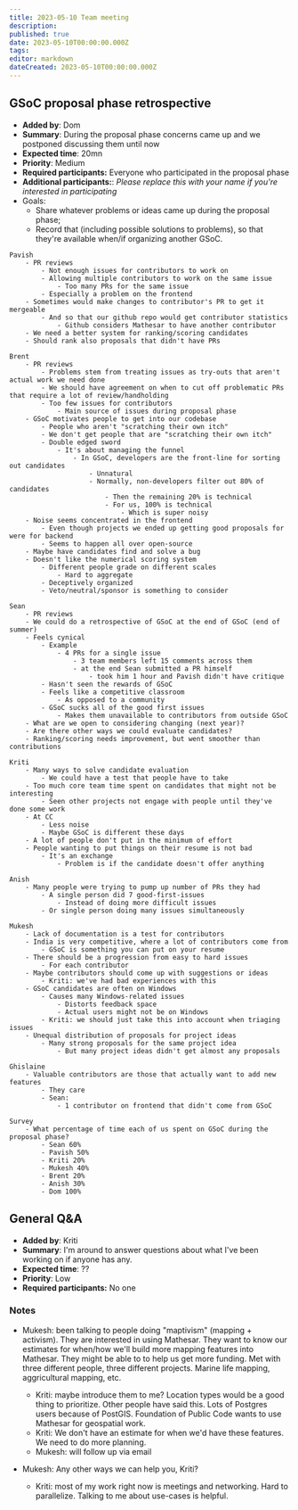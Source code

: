 ```yaml
---
title: 2023-05-10 Team meeting
description: 
published: true
date: 2023-05-10T00:00:00.000Z
tags: 
editor: markdown
dateCreated: 2023-05-10T00:00:00.000Z
---
```




## GSoC proposal phase retrospective

- **Added by**: Dom
- **Summary**: During the proposal phase concerns came up and we postponed discussing them until now
- **Expected time**: 20mn
- **Priority**: Medium
- **Required participants:** Everyone who participated in the proposal phase
- **Additional participants:**: *Please replace this with your name if you're interested in participating*
- Goals:
  - Share whatever problems or ideas came up during the proposal phase;
  - Record that (including possible solutions to problems), so that they're available when/if organizing another GSoC.

```
Pavish
    - PR reviews
        - Not enough issues for contributors to work on
        - Allowing multiple contributors to work on the same issue
            - Too many PRs for the same issue
        - Especially a problem on the frontend
    - Sometimes would make changes to contributor's PR to get it mergeable
        - And so that our github repo would get contributor statistics
            - Github considers Mathesar to have another contributor
    - We need a better system for ranking/scoring candidates
    - Should rank also proposals that didn't have PRs

Brent
    - PR reviews
        - Problems stem from treating issues as try-outs that aren't actual work we need done
        - We should have agreement on when to cut off problematic PRs that require a lot of review/handholding
        - Too few issues for contributors
            - Main source of issues during proposal phase
    - GSoC motivates people to get into our codebase
        - People who aren't "scratching their own itch"
        - We don't get people that are "scratching their own itch"
        - Double edged sword
            - It's about managing the funnel
                - In GSoC, developers are the front-line for sorting out candidates
                    - Unnatural
                    - Normally, non-developers filter out 80% of candidates
                        - Then the remaining 20% is technical
                        - For us, 100% is technical
                            - Which is super noisy
    - Noise seems concentrated in the frontend
        - Even though projects we ended up getting good proposals for were for backend
        - Seems to happen all over open-source
    - Maybe have candidates find and solve a bug
    - Doesn't like the numerical scoring system
        - Different people grade on different scales
            - Hard to aggregate
        - Deceptively organized
        - Veto/neutral/sponsor is something to consider
        
Sean
    - PR reviews
    - We could do a retrospective of GSoC at the end of GSoC (end of summer)
    - Feels cynical
        - Example
            - 4 PRs for a single issue
                - 3 team members left 15 comments across them
                - at the end Sean submitted a PR himself
                    - took him 1 hour and Pavish didn't have critique
        - Hasn't seen the rewards of GSoC
        - Feels like a competitive classroom
            - As opposed to a community
        - GSoC sucks all of the good first issues
            - Makes them unavailable to contributors from outside GSoC
    - What are we open to considering changing (next year)?
    - Are there other ways we could evaluate candidates?
    - Ranking/scoring needs improvement, but went smoother than contributions
    
Kriti
    - Many ways to solve candidate evaluation
        - We could have a test that people have to take
    - Too much core team time spent on candidates that might not be interesting
        - Seen other projects not engage with people until they've done some work
    - At CC
        - Less noise
        - Maybe GSoC is different these days
    - A lot of people don't put in the minimum of effort
    - People wanting to put things on their resume is not bad
        - It's an exchange
            - Problem is if the candidate doesn't offer anything
        
Anish
    - Many people were trying to pump up number of PRs they had
        - A single person did 7 good-first-issues
            - Instead of doing more difficult issues
        - Or single person doing many issues simultaneously
        
Mukesh
    - Lack of documentation is a test for contributors
    - India is very competitive, where a lot of contributors come from
        - GSoC is something you can put on your resume
    - There should be a progression from easy to hard issues
        - For each contributor
    - Maybe contributors should come up with suggestions or ideas
        - Kriti: we've had bad experiences with this
    - GSoC candidates are often on Windows
        - Causes many Windows-related issues
            - Distorts feedback space
            - Actual users might not be on Windows
        - Kriti: we should just take this into account when triaging issues
    - Unequal distribution of proposals for project ideas
        - Many strong proposals for the same project idea
            - But many project ideas didn't get almost any proposals
        
Ghislaine
    - Valuable contributors are those that actually want to add new features
        - They care
        - Sean:
            - 1 contributor on frontend that didn't come from GSoC
        
Survey
    - What percentage of time each of us spent on GSoC during the proposal phase?
        - Sean 60%
        - Pavish 50%
        - Kriti 20%
        - Mukesh 40%
        - Brent 20%
        - Anish 30%
        - Dom 100%
```

    
## General Q&A

- **Added by**: Kriti
- **Summary**: I'm around to answer questions about what I've been working on if anyone has any.
- **Expected time**: ??
- **Priority**: Low
- **Required participants:** No one


### Notes

- Mukesh: been talking to people doing "maptivism" (mapping + activism). They are interested in using Mathesar. They want to know our estimates for when/how we'll build more mapping features into Mathesar. They might be able to to help us get more funding. Met with three different people, three different projects. Marine life mapping, aggricultural mapping, etc.
    - Kriti: maybe introduce them to me? Location types would be a good thing to prioritize. Other people have said this. Lots of Postgres users because of PostGIS. Foundation of Public Code wants to use Mathesar for geospatial work.
    - Kriti: We don't have an estimate for when we'd have these features. We need to do more planning.
    - Mukesh: will follow up via email

- Mukesh: Any other ways we can help you, Kriti?
    - Kriti: most of my work right now is meetings and networking. Hard to parallelize. Talking to me about use-cases is helpful.



